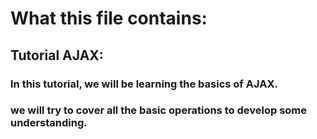 # What this file contains:
## Tutorial AJAX:
### In this tutorial, we will be learning the basics of AJAX.
### we will try to cover all the basic operations to develop some understanding.